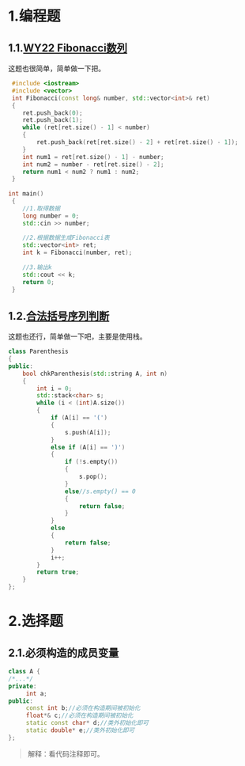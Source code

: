 # 1.编程题

## 1.1.[WY22 Fibonacci数列](https://www.nowcoder.com/practice/18ecd0ecf5ef4fe9ba3f17f8d00d2d66?tpId=122&tqId=33668&ru=/exam/oj)

这题也很简单，简单做一下把。

```cpp
 #include <iostream>
 #include <vector>
 int Fibonacci(const long& number, std::vector<int>& ret)
 {
    ret.push_back(0);
    ret.push_back(1);
    while (ret[ret.size() - 1] < number)
    {
        ret.push_back(ret[ret.size() - 2] + ret[ret.size() - 1]);
    }
    int num1 = ret[ret.size() - 1] - number;
    int num2 = number - ret[ret.size() - 2];
    return num1 < num2 ? num1 : num2;
 }
 
int main()
 {
    //1.取得数据
    long number = 0;
    std::cin >> number;
 
    //2.根据数据生成Fibonacci表
    std::vector<int> ret;
    int k = Fibonacci(number, ret);
 
    //3.输出k
    std::cout << k;
    return 0;
 }
```

## 1.2.[合法括号序列判断](https://www.nowcoder.com/questionTerminal/d8acfa0619814b2d98f12c071aef20d4)

这题也还行，简单做一下吧，主要是使用栈。

```cpp
class Parenthesis
{
public:
    bool chkParenthesis(std::string A, int n)
    {
        int i = 0;
        std::stack<char> s;
        while (i < (int)A.size())
        {
            if (A[i] == '(')
            {
                s.push(A[i]);
            }
            else if (A[i] == ')')
            {
                if (!s.empty())
                {
                    s.pop();
                }
                else//s.empty() == 0
                {
                    return false;
                }
            }
            else
            {
                return false;
            }
            i++;
        }
        return true;
    }
};
```

# 2.选择题

## 2.1.必须构造的成员变量

```cpp
class A { 
/*...*/
private: 
     int a; 
public: 
     const int b;//必须在构造期间被初始化
     float*& c;//必须在构造期间被初始化
     static const char* d;//类外初始化即可
     static double* e;//类外初始化即可
};
```

>   解释：看代码注释即可。
